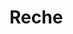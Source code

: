 # Reche

<link href="https://cdn.bootcss.com/twitter-bootstrap/4.4.1/css/bootstrap.min.css" rel="stylesheet">
<script src="https://cdn.bootcss.com/jquery/3.4.1/jquery.min.js"></script>
<script src="https://cdn.bootcss.com/twitter-bootstrap/4.4.1/js/bootstrap.min.js"></script>

<div>
  <Reche></Reche>
</div>

